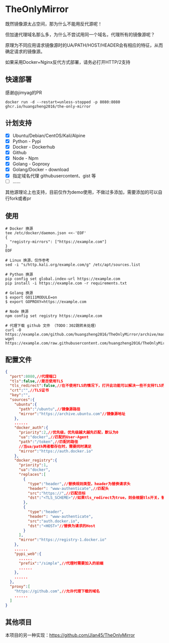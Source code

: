 # TheOnlyMirror

既然镜像源太占空间，那为什么不能用反代源呢！

但加速代理域名那么多，为什么不尝试用同一个域名，代理所有的镜像源呢？

原理为不同应用请求镜像源时的UA/PATH/HOST/HEADER会有相应的特征，从而确定请求的镜像源。

如果采用Docker+Nginx反代方式部署，请务必打开HTTP/2支持

## 快速部署

感谢@jimyag的PR
```shell
docker run -d --restart=unless-stopped -p 8080:8080 ghcr.io/huangzheng2016/the-only-mirror
```

## 计划支持

- [x] Ubuntu/Debian/CentOS/Kali/Alpine
- [x] Python - Pypi
- [x] Docker - Dockerhub
- [x] Github
- [x] Node - Npm
- [x] Golang - Goproxy
- [x] Golang/Docker - download
- [x] 指定域名代理 githubusercontent、gist 等
- [ ] ......

其他源理论上也支持，目前仅作为demo使用，不做过多添加，需要添加的可以自行fork或者pr

## 使用

```shell
# Docker 换源
tee /etc/docker/daemon.json <<-'EOF'
{
  "registry-mirrors": ["https://example.com"]
}
EOF

# Linux 换源，仅作参考
sed -i "s/http.kali.org/example.com/g" /etc/apt/sources.list

# Python 换源
pip config set global.index-url https://example.com
pip install -i https://example.com -r requirements.txt

# Golang 换源
$ export GO111MODULE=on
$ export GOPROXY=https://example.com

# Node 换源
npm config set registry https://example.com

# 代理下载 github 文件 （TODO：302跳转未处理）
curl -O https://example.com/github.com/huangzheng2016/TheOnlyMirror/archive/master.zip
wget https://example.com/raw.githubusercontent.com/huangzheng2016/TheOnlyMirror/main/README.md
```

## 配置文件

```json
{
  "port":8080,//代理端口
  "tls":false,//是否使用TLS
  "tls_redirect":false,//在不使用TLS的情况下，打开此功能可以解决一些不支持TLS的问题
  "crt":"",//TLS证书
  "key":"",
  "sources":{
    "ubuntu":{
      "path":"/ubuntu",//镜像源路径
      "mirror":"https://archive.ubuntu.com"//镜像源地址
    },
    ......
    "docker_auth":{
      "priority":2,//优先级，优先级越大越先匹配，默认为0
      "ua":"docker",//匹配的User-Agent
      "path":"/token",//匹配的路径
      //当ua/path两者都存在时，需要同时满足
      "mirror":"https://auth.docker.io"
    },
    "docker_registry":{
      "priority":1,
      "ua":"docker",
      "replaces":[
        {
          "type":"header",//替换规则类型，header为替换请求头
          "header": "www-authenticate",//匹配头
          "src":"https://",//匹配目标
          "dst":"<TLS_SCHEME>"//如果tls_redirect为true，则会根据tls开关，替换为https或者http
        },
        {
          "type":"header",
          "header": "www-authenticate",
          "src":"auth.docker.io",
          "dst":"<HOST>"//替换为请求的Host
        }
      ],
      "mirror":"https://registry-1.docker.io"
    },
    ......
    "pypi_web":{
      ......
      "prefix":"/simple",//代理时需要加入的前缀
      ......
    },
    ......
  },
  "proxy":[
    "https://github.com",//允许代理下载的域名
    ......
  ]
}
```


## 其他项目

本项目的另一种实现：https://github.com/Jlan45/TheOnlyMirror
